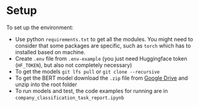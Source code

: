 # Setup

To set up the environment:

- Use python `requirements.txt` to get all the modules. You might need to consider that some packages are specific, such as `torch` which has to installed based on machine.
- Create `.env` file from `.env-example` (you just need Huggingface token (`HF_TOKEN`), but also not completely necessary)
- To get the models `git lfs pull` or `git clone --recursive`
- To get the BERT model download the `.zip` file from [Google Drive](https://drive.google.com/drive/folders/1V8vEAu6_RKg5DtShAbetnE_IJHWyLJab?usp=sharing) and unzip into the root folder
- To run models and test, the code examples for running are in `company_classification_task_report.ipynb`
